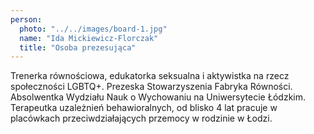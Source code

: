 ```yaml
---
person:
  photo: "../../images/board-1.jpg"
  name: "Ida Mickiewicz-Florczak"
  title: "Osoba prezesująca"
---
```


Trenerka równościowa, edukatorka seksualna i aktywistka na rzecz społeczności LGBTQ+. Prezeska Stowarzyszenia Fabryka Równości. Absolwentka Wydziału Nauk o Wychowaniu na Uniwersytecie Łódzkim. Terapeutka uzależnień behawioralnych, od blisko 4 lat pracuje w placówkach przeciwdziałających przemocy w rodzinie w Łodzi.